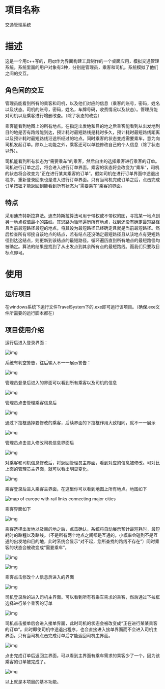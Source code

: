 # 项目名称

交通管理系统

# 描述

这是一个用c++写的，用qt作为界面构建工具制作的一个桌面应用，模拟交通管理系统。系统里面的用户对象有3种，分别是管理员，乘客和司机。系统模拟了他们之间的交互。

## 角色间的交互

管理员能看到所有的乘客和司机，以及他们对应的信息（乘客的账号，密码，姓名以及状态。司机的账号，密码，姓名，车牌号码，收费情况以及状态）。管理员能对司机以及乘客进行增删改查。（除了状态的改变）

乘客能看到地图上的所有地点。在指定出发地和目的地之后乘客能看到从出发地到目的地是否有路线能到达，预计耗时最短路线是耗时多久，预计耗时最短路线距离以及预计耗时最短路线沿途所经过的地点。同时乘客的状态变成需要乘车，意为向司机发起订单。除以上功能之外，乘客还可以单独修改自己的个人信息（除了状态以外）。

司机能看到所有状态为“需要乘车”的乘客，然后自主的选择乘客进行乘客的订单。司机进行订单之后，将会进入进行订单界面，乘客的状态将会改变为“乘车”，司机的状态将会改变为“正在进行某某乘客的订单”。假如司机在进行订单界面中途退出程序，重新登录回来也是进入进行订单界面。只有当司机完成订单之后，点击完成订单按钮才能返回到能看到所有状态为“需要乘车”乘客的界面。

## 特点

采用迪杰特斯拉算法。迪杰特斯拉算法可用于带权或不带权的图，寻找某一地点到另一地点权值最小的路线。其思路为循环遍历所有地点，找到还没有确定最短路径且当前最短路径最短的地点，将其设为最短路径已经确定且就是当前最短路径。然后检查所有邻接自该地点的结点，若有结点还没确定最短路径且从该地点有更短路径到达这结点，则更新到该结点的最短路径。循环遍历直到所有地点的最短路径均被确定。算法的结果是找到了从出发点到其余所有点的最短路线。而我们只要取目标点即可。

# 使用

## 运行项目

在windows系统下运行文件TravelSystem下的.exe即可运行该项目。（确保.exe文件所需要的运行脚本都在）

## 项目使用介绍

运行后进入登录界面：

![img](img/clip_image002.gif)

系统有判空警告，往后输入不一一展示警告：

![img](img/clip_image004-1697197802158-3-1697197804756-5.gif)

管理员登录后进入的界面可以看到所有乘客以及司机的信息

![img](img/clip_image006.gif)

管理员点击管理乘客信息后

![img](img/clip_image008.gif)

通过下拉框选择要修改的乘客，后续界面的下拉框作用大致相同，就不一一展示

![img](img/clip_image010.gif)

管理员点击进入修改司机信息界面后

![img](img/clip_image012.gif)

对乘客和司机信息修改后，将返回管理员主界面，看到对应的信息被修改。可对比上面的管理员主界面，就可以看出明显变化。

![img](img/clip_image014.gif)

乘客登录后进入乘客主界面，在这里你可以看到地图上所有地点。地图如下

![map of europe with rail links connecting major cities](img/clip_image015.jpg)

乘客界面如下

![img](img/clip_image017.gif)

乘客选择出发地以及目的地之后，点击确认，系统将自动展示预计最短耗时，最短耗时的路程以及路线。（不是所有两个地点之间都是互通的，小概率会碰到不是互通的出发地和目的地，此时系统会显示“对不起，您所查找的路线不存在”）同时乘客的状态会被改变成“需要乘车”。

![img](img/clip_image019.gif)

![img](img/clip_image021.gif)

乘客点击修改个人信息后进入的界面

![img](img/clip_image023.gif)

司机登录后的进入司机主界面。可以看到所有有乘车需求的乘客，然后通过下拉框选择进行某个乘客的订单

![img](img/clip_image025.gif)

司机点击接单后会进入接单界面，此时司机的状态会被改变成“正在进行某某乘客的订单”。此时即使司机中途退出程序，也会直接进入接单界面而不会进入司机主界面。只有当司机点击完成订单后才能返回司机主界面。

![img](img/clip_image027.gif)

点击完成订单后返回主界面，可以看到主界面有乘车需求的乘客少了一个，因为该乘客的订单被完成了。

![img](img/clip_image029.gif)

以上就是本项目的基本功能。